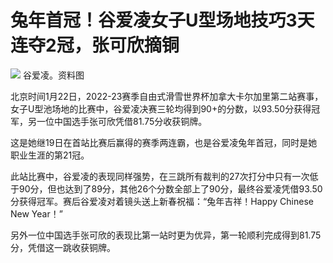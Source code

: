 # 兔年首冠！谷爱凌女子U型场地技巧3天连夺2冠，张可欣摘铜

![](https://inews.gtimg.com/newsapp_bt/0/15622705537/1000)
谷爱凌。资料图

北京时间1月22日，2022-23赛季自由式滑雪世界杯加拿大卡尔加里第二站赛事，女子U型池场地的比赛中，谷爱凌决赛三轮均得到90+的分数，以93.50分获得冠军，另一位中国选手张可欣凭借81.75分收获铜牌。

这是她继19日在首站比赛后赢得的赛季两连霸，也是谷爱凌兔年首冠，同时是她职业生涯的第21冠。

此站比赛中，谷爱凌的表现同样强势，在三跳所有裁判的27次打分中只有一次低于90分，但也达到了89分，其他26个分数全部上了90分，最终谷爱凌凭借93.50分获得冠军。赛后谷爱凌对着镜头送上新春祝福：“兔年吉祥！Happy
Chinese New Year！”

另外一位中国选手张可欣的表现比第一站时更为优异，第一轮顺利完成得到81.75分，凭借这一跳收获铜牌。

